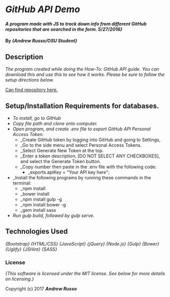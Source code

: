 # _GitHub API Demo_

#### _A program made with JS to track down info from different GitHub repositories that are searched in the form. 5/27/2016}_

#### By _**{Andrew Russo/OSU Student}**_

## Description

_The program created while doing the How-To: GitHub API guide.  You can download this and use this to see how it works.  Please be sure to follow the setup directions below._

[Can find repository here.](https://github.com/Russspruce/github_API_demo.git)

## Setup/Installation Requirements for databases.

* _To install, go to GitHub_
* _Copy file path and clone onto computer._
* _Open program, and create .env file to export GitHub API Personal Access Token._
  * _Create GitHub token by logging into GitHub and going to Settings,
  * _Go to the side menu and select Personal Access Tokens.
  * _Select Generate New Token at the top.
  * _Enter a token description, [DO NOT SELECT ANY CHECKBOXES], and select the Generate Token button.
  * _Copy number then paste in the .env file with the following code:
    * _exports.apiKey = "Your API key here";
* _Install the following programs by running these commands in the terminal:
  * _npm install
  * _bower install
  * _npm install gulp -g
  * _npm install bower -g
  * _gem install sass
* _Run gulp build, followed by gulp serve._


## Technologies Used

_{Bootstrap}_
_{HTML/CSS}_
_{JavaScript}_
_{jQuery}_
_{Node.js}_
_{Gulp}_
_{Bower}_
_{Uglify}_
_{JSHint}_
_{SASS}_


### License

*{This software is licensed under the MIT license.  See below for more details on licensing.}*

Copyright (c) 2017 **_Andrew Russo_**
